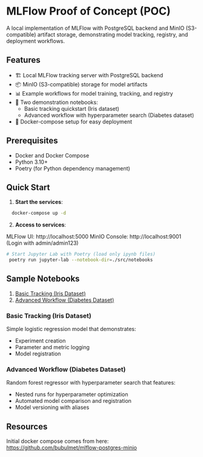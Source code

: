 # MLFlow Proof of Concept (POC)

A local implementation of MLFlow with PostgreSQL backend and MinIO (S3-compatible) artifact storage, demonstrating model tracking, registry, and deployment workflows.

## Features

- 🏗️ Local MLFlow tracking server with PostgreSQL backend
- 📦 MinIO (S3-compatible) storage for model artifacts
- 📊 Example workflows for model training, tracking, and registry
- 🧪 Two demonstration notebooks:
  - Basic tracking quickstart (Iris dataset)
  - Advanced workflow with hyperparameter search (Diabetes dataset)
- 🐳 Docker-compose setup for easy deployment

## Prerequisites

- Docker and Docker Compose
- Python 3.10+
- Poetry (for Python dependency management)

## Quick Start

1. **Start the services**:
```bash
  docker-compose up -d
```

2. **Access to  services**:

MLFlow UI: http://localhost:5000
MinIO Console: http://localhost:9001 (Login with admin/admin123)


```bash
# Start Jupyter Lab with Poetry (load only ipynb files)
 poetry run jupyter-lab --notebook-dir=./src/notebooks 
```


## Sample Notebooks

1. [Basic Tracking (Iris Dataset)](#basic-tracking-iris-dataset)
2. [Advanced Workflow (Diabetes Dataset)](#advanced-workflow-diabetes-dataset)


### Basic Tracking (Iris Dataset)

Simple logistic regression model that demonstrates:

* Experiment creation
* Parameter and metric logging
* Model registration


### Advanced Workflow (Diabetes Dataset)

Random forest regressor with hyperparameter search that features:

* Nested runs for hyperparameter optimization
* Automated model comparison and registration
* Model versioning with aliases


## Resources

Initial docker compose comes from here: https://github.com/bubulmet/mlflow-postgres-minio

